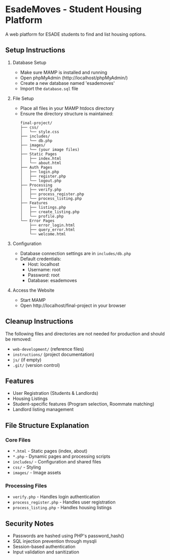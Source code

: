 # EsadeMoves - Student Housing Platform

A web platform for ESADE students to find and list housing options.

## Setup Instructions

1. Database Setup
   - Make sure MAMP is installed and running
   - Open phpMyAdmin (http://localhost/phpMyAdmin/)
   - Create a new database named 'esademoves'
   - Import the `database.sql` file

2. File Setup
   - Place all files in your MAMP htdocs directory
   - Ensure the directory structure is maintained:
     ```
     final-project/
     ├── css/
     │   └── style.css
     ├── includes/
     │   └── db.php
     ├── images/
     │   └── (your image files)
     ├── Static Pages
     │   ├── index.html
     │   └── about.html
     ├── Auth Pages
     │   ├── login.php
     │   ├── register.php
     │   └── logout.php
     ├── Processing
     │   ├── verify.php
     │   ├── process_register.php
     │   └── process_listing.php
     ├── Features
     │   ├── listings.php
     │   ├── create_listing.php
     │   └── profile.php
     └── Error Pages
         ├── error_login.html
         ├── query_error.html
         └── welcome.html
     ```

3. Configuration
   - Database connection settings are in `includes/db.php`
   - Default credentials:
     - Host: localhost
     - Username: root
     - Password: root
     - Database: esademoves

4. Access the Website
   - Start MAMP
   - Open http://localhost/final-project in your browser

## Cleanup Instructions

The following files and directories are not needed for production and should be removed:
- `web-development/` (reference files)
- `instructions/` (project documentation)
- `js/` (if empty)
- `.git/` (version control)

## Features

- User Registration (Students & Landlords)
- Housing Listings
- Student-specific features (Program selection, Roommate matching)
- Landlord listing management

## File Structure Explanation

### Core Files
- `*.html` - Static pages (index, about)
- `*.php` - Dynamic pages and processing scripts
- `includes/` - Configuration and shared files
- `css/` - Styling
- `images/` - Image assets

### Processing Files
- `verify.php` - Handles login authentication
- `process_register.php` - Handles user registration
- `process_listing.php` - Handles housing listings

## Security Notes

- Passwords are hashed using PHP's password_hash()
- SQL injection prevention through mysqli
- Session-based authentication
- Input validation and sanitization